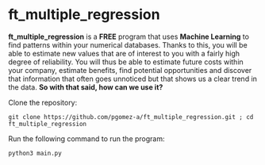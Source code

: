# ft_multiple_regression

**ft_multiple_regression** is a **FREE** program that uses **Machine Learning** to find patterns within your numerical databases. Thanks to this, you will be able to estimate new values that are of interest to you with a fairly high degree of reliability. You will thus be able to estimate future costs within your company, estimate benefits, find potential opportunities and discover that information that often goes unnoticed but that shows us a clear trend in the data. **So with that said, how can we use it?**

Clone the repository:

    git clone https://github.com/pgomez-a/ft_multiple_regression.git ; cd ft_multiple_regression
    
Run the following command to run the program:

    python3 main.py
